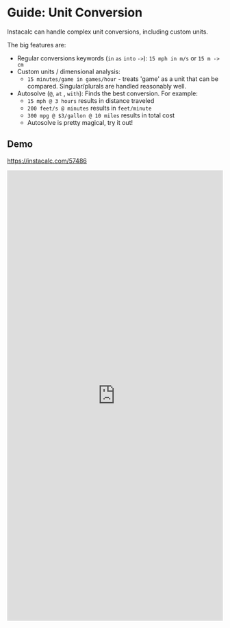 # Guide: Unit Conversion

Instacalc can handle complex unit conversions, including custom units.

The big features are:

* Regular conversions keywords (`in` `as` `into` `->`): `15 mph in m/s` or `15 m -> cm`
* Custom units / dimensional analysis:
  * `15 minutes/game in games/hour` - treats 'game' as a unit that can be compared. Singular/plurals are handled reasonably well.
* Autosolve (`@`,  `at` , `with`): Finds the best conversion. For example:
  * `15 mph @ 3 hours` results in distance traveled
  * `200 feet/s @ minutes` results in `feet/minute`
  * `300 mpg @ $3/gallon @ 10 miles` results in total cost
  * Autosolve is pretty magical, try it out!



## Demo

https://instacalc.com/57486


<iframe src="https://instacalc.com/57486/embed" width="100%" height="1050" frameborder="0"></iframe>



